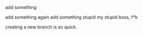 add something

add something again
add something stupid
my stupid boss, f*k

creating a new branch is so quick.
